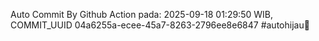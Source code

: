 Auto Commit By Github Action pada: 2025-09-18 01:29:50 WIB, COMMIT_UUID 04a6255a-ecee-45a7-8263-2796ee8e6847 #autohijau🗿
